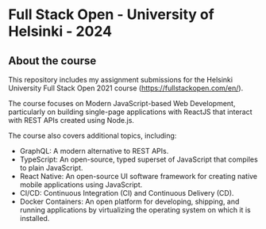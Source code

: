 # Full Stack Open - University of Helsinki - 2024
## About the course
This repository includes my assignment submissions for the Helsinki University Full Stack Open 2021 course (https://fullstackopen.com/en/).

The course focuses on Modern JavaScript-based Web Development, particularly on building single-page applications with ReactJS that interact with REST APIs created using Node.js.

The course also covers additional topics, including:
- GraphQL: A modern alternative to REST APIs.
- TypeScript: An open-source, typed superset of JavaScript that compiles to plain JavaScript.
- React Native: An open-source UI software framework for creating native mobile applications using JavaScript.
- CI/CD: Continuous Integration (CI) and Continuous Delivery (CD).
- Docker Containers: An open platform for developing, shipping, and running applications by virtualizing the operating system on which it is installed.
